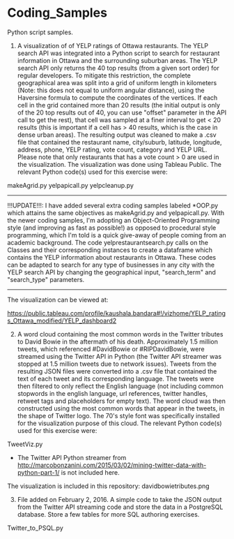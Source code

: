 # Coding_Samples

Python script samples.

1) A visualization of of YELP ratings of Ottawa restaurants. The YELP search API was integrated into a Python script to search for restaurant information in Ottawa and the surrounding suburban areas. The YELP search API only returns the 40 top results (from a given sort order) for regular developers. To mitigate this restriction, the complete geographical area was split into a grid of uniform length in kilometers (Note: this does not equal to uniform angular distance), using the Haversine formula to compute the coordinates of the vertices. If each cell in the grid contained more than 20 results (the initial output is only of the 20 top results out of 40, you can use "offset" parameter in the API call to get the rest), that cell was sampled at a finer interval to get < 20 results (this is important if a cell has > 40 results, which is the case in dense urban areas). The resulting output was cleaned to make a .csv file that contained the restaurant name, city/suburb, latitude, longitude, address, phone, YELP rating, vote count, category and YELP URL. Please note that only restaurants that has a vote count > 0 are used in the visualization. The visualization was done using Tableau Public. The relevant Python code(s) used for this exercise were:

makeAgrid.py
yelpapicall.py
yelpcleanup.py

*******************************************************************************************************
!!!UPDATE!!!: I have added several extra coding samples labeled *OOP.py which attains the same objectives as makeAgrid.py and yelpapicall.py. With the newer coding samples, I'm adopting an Object-Oriented Programming style (and improving as fast as possible!) as opposed to procedural style programming, which I'm told is a quick give-away of people coming from an academic background. The code yelprestaurantsearch.py calls on the Classes and their corresponding instances to create a dataframe which contains the YELP information about restaurants in Ottawa. These codes can be adapted to search for any type of businesses in any city with the YELP search API by changing the geographical input, "search_term" and "search_type" parameters.
********************************************************************************************************

The visualization can be viewed at:

https://public.tableau.com/profile/kaushala.bandara#!/vizhome/YELP_ratings_Ottawa_modified/YELP_dashboard2

2) A word cloud containing the most common words in the Twitter tributes to David Bowie in the aftermath of his death. Approximately 1.5 million tweets, which referenced #DavidBowie or #RIPDavidBowie, were streamed using the Twitter API in Python (the Twitter API streamer was stopped at 1.5 million tweets due to network issues). Tweets from the resulting JSON files were converted into a .csv file that contained the text of each tweet and its corresponding language. The tweets were then filtered to only reflect the English language (not including common stopwords in the english language, url references, twitter handles, retweet tags and placeholders for empty text). The word cloud was then constructed using the most common words that appear in the tweets, in the shape of Twitter logo. The 70's style font was specifically installed for the visualization purpose of this cloud. The relevant Python code(s) used for this exercise were:

TweetViz.py
* The Twitter API Python streamer from http://marcobonzanini.com/2015/03/02/mining-twitter-data-with-python-part-1/ is not included here.

The visualization is included in this repository: davidbowietributes.png

3) File added on February 2, 2016. A simple code to take the JSON output from the Twitter API streaming code and store the data in a PostgreSQL database. Store a few tables for more SQL authoring exercises.

Twitter_to_PSQL.py